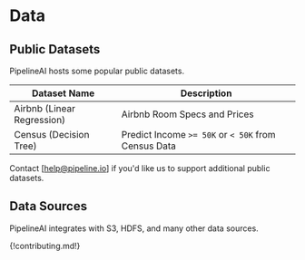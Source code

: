 # Data 
## Public Datasets
PipelineAI hosts some popular public datasets.

| Dataset Name                    | Description                                         | 
| ------------------------------- | --------------------------------------------------- |
| Airbnb (Linear Regression)      | Airbnb Room Specs and Prices                        |
| Census (Decision Tree)          | Predict Income `>= 50K` or `< 50K` from Census Data |

Contact [help@pipeline.io] if you'd like us to support additional public datasets.

## Data Sources
PipelineAI integrates with S3, HDFS, and many other data sources.

{!contributing.md!}
